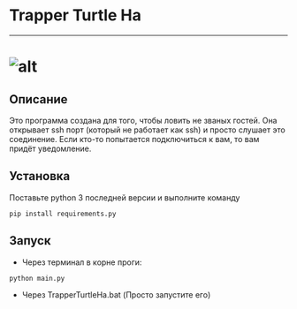# Trapper Turtle Ha
***
# ![alt](image.ico)

## Описание
Это программа создана для того, чтобы ловить не званых гостей. Она открывает
ssh порт (который не работает как ssh) и просто слушает это соединение.
Если кто-то попытается подключиться к вам, то вам придёт уведомление.

## Установка
Поставьте python 3 последней версии и выполните команду
```
pip install requirements.py
```

## Запуск
* Через терминал в корне проги:
```
python main.py
```

* Через TrapperTurtleHa.bat (Просто запустите его)

